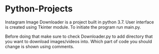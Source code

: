 # Python-Projects

Instagram Image Downloader is a project built in python 3.7. User interface is created using Tkinter module. To initiate the program run main.py. 

Before doing that make sure to check Downloader.py to add directory that you want to download images/videos into. Which part of code you should change is shown using comments. 
